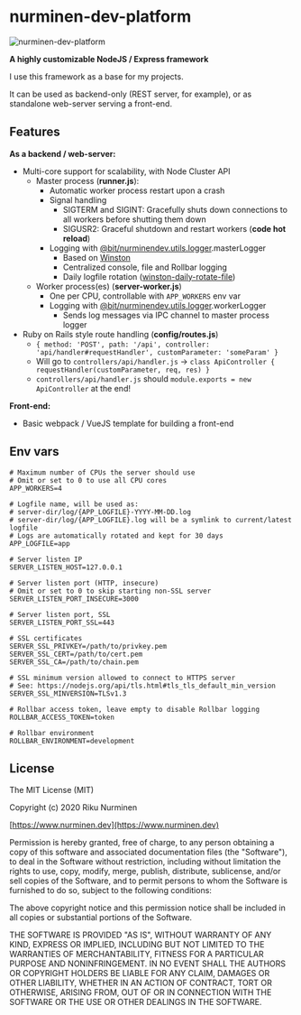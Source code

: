 # nurminen-dev-platform

![nurminen-dev-platform](https://i.imgur.com/c2MhEre.png)

**A highly customizable NodeJS / Express framework**

I use this framework as a base for my projects.

It can be used as backend-only (REST server, for example), or as standalone web-server serving a front-end.

## Features

**As a backend / web-server:**
- Multi-core support for scalability, with Node Cluster API
  - Master process (**runner.js**):
    - Automatic worker process restart upon a crash
    - Signal handling
      - SIGTERM and SIGINT: Gracefully shuts down connections to all workers before shutting them down
      - SIGUSR2: Graceful shutdown and restart workers (**code hot reload**)
    - Logging with [@bit/nurminendev.utils.logger](https://bit.dev/nurminendev/utils/logger).masterLogger
      - Based on [Winston](https://www.npmjs.com/package/winston)
      - Centralized console, file and Rollbar logging
      - Daily logfile rotation ([winston-daily-rotate-file](https://www.npmjs.com/package/winston-daily-rotate-file))
  - Worker process(es) (**server-worker.js**)
    - One per CPU, controllable with `APP_WORKERS` env var
    - Logging with [@bit/nurminendev.utils.logger](https://bit.dev/nurminendev/utils/logger).workerLogger
      - Sends log messages via IPC channel to master process logger
- Ruby on Rails style route handling (**config/routes.js**)
  - `{ method: 'POST', path: '/api', controller: 'api/handler#requestHandler', customParameter: 'someParam' }`
  - Will go to `controllers/api/handler.js` -> `class ApiController { requestHandler(customParameter, req, res) }`
  - `controllers/api/handler.js` should `module.exports = new ApiController` at the end!

**Front-end:**
- Basic webpack / VueJS template for building a front-end

## Env vars

```
# Maximum number of CPUs the server should use
# Omit or set to 0 to use all CPU cores
APP_WORKERS=4

# Logfile name, will be used as:
# server-dir/log/{APP_LOGFILE}-YYYY-MM-DD.log
# server-dir/log/{APP_LOGFILE}.log will be a symlink to current/latest logfile
# Logs are automatically rotated and kept for 30 days
APP_LOGFILE=app

# Server listen IP
SERVER_LISTEN_HOST=127.0.0.1

# Server listen port (HTTP, insecure)
# Omit or set to 0 to skip starting non-SSL server
SERVER_LISTEN_PORT_INSECURE=3000

# Server listen port, SSL
SERVER_LISTEN_PORT_SSL=443

# SSL certificates
SERVER_SSL_PRIVKEY=/path/to/privkey.pem
SERVER_SSL_CERT=/path/to/cert.pem
SERVER_SSL_CA=/path/to/chain.pem

# SSL minimum version allowed to connect to HTTPS server
# See: https://nodejs.org/api/tls.html#tls_tls_default_min_version
SERVER_SSL_MINVERSION=TLSv1.3

# Rollbar access token, leave empty to disable Rollbar logging
ROLLBAR_ACCESS_TOKEN=token

# Rollbar environment
ROLLBAR_ENVIRONMENT=development
```

## License
 
The MIT License (MIT)

Copyright (c) 2020 Riku Nurminen

[https://www.nurminen.dev](https://www.nurminen.dev)

Permission is hereby granted, free of charge, to any person obtaining a copy of this software and associated documentation files (the "Software"), to deal in the Software without restriction, including without limitation the rights to use, copy, modify, merge, publish, distribute, sublicense, and/or sell copies of the Software, and to permit persons to whom the Software is furnished to do so, subject to the following conditions:

The above copyright notice and this permission notice shall be included in all copies or substantial portions of the Software.

THE SOFTWARE IS PROVIDED "AS IS", WITHOUT WARRANTY OF ANY KIND, EXPRESS OR IMPLIED, INCLUDING BUT NOT LIMITED TO THE WARRANTIES OF MERCHANTABILITY, FITNESS FOR A PARTICULAR PURPOSE AND NONINFRINGEMENT. IN NO EVENT SHALL THE AUTHORS OR COPYRIGHT HOLDERS BE LIABLE FOR ANY CLAIM, DAMAGES OR OTHER LIABILITY, WHETHER IN AN ACTION OF CONTRACT, TORT OR OTHERWISE, ARISING FROM, OUT OF OR IN CONNECTION WITH THE SOFTWARE OR THE USE OR OTHER DEALINGS IN THE SOFTWARE.